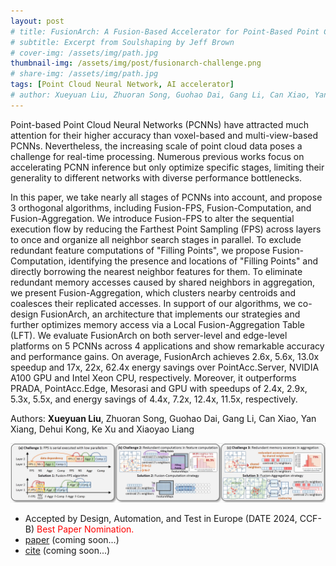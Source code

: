```yaml
---
layout: post
# title: FusionArch: A Fusion-Based Accelerator for Point-Based Point Cloud Neural Networks
# subtitle: Excerpt from Soulshaping by Jeff Brown
# cover-img: /assets/img/path.jpg
thumbnail-img: /assets/img/post/fusionarch-challenge.png
# share-img: /assets/img/path.jpg
tags: [Point Cloud Neural Network, AI accelerator]
# author: Xueyuan Liu, Zhuoran Song, Guohao Dai, Gang Li, Can Xiao, Yan Xiang, Dehui Kong, Ke Xu and Xiaoyao Liang
---
```


Point-based Point Cloud Neural Networks (PCNNs) have attracted much attention for their higher accuracy than voxel-based and multi-view-based PCNNs. Nevertheless, the increasing scale of point cloud data poses a challenge for real-time processing. Numerous previous works focus on accelerating PCNN inference but only optimize specific stages, limiting their generality to different networks with diverse performance bottlenecks. 

In this paper, we take nearly all stages of PCNNs into account, and propose 3 orthogonal algorithms, including Fusion-FPS, Fusion-Computation, and Fusion-Aggregation. We introduce Fusion-FPS to alter the sequential execution flow by reducing the Farthest Point Sampling (FPS) across layers to once and organize all neighbor search stages in parallel. To exclude redundant feature computations of "Filling Points", we propose Fusion-Computation, identifying the presence and locations of "Filling Points" and directly borrowing the nearest neighbor features for them. To eliminate redundant memory accesses caused by shared neighbors in aggregation, we present Fusion-Aggregation, which clusters nearby centroids and coalesces their replicated accesses. In support of our algorithms, we co-design FusionArch, an architecture that implements our strategies and further optimizes memory access via a Local Fusion-Aggregation Table (LFT). We evaluate FusionArch on both server-level and edge-level platforms on 5 PCNNs across 4 applications and show remarkable accuracy and performance gains. On average, FusionArch achieves 2.6x, 5.6x, 13.0x speedup and 17x, 22x, 62.4x energy savings over PointAcc.Server, NVIDIA A100 GPU and Intel Xeon CPU, respectively. Moreover, it outperforms PRADA, PointAcc.Edge, Mesorasi and GPU with speedups of 2.4x, 2.9x, 5.3x, 5.5x, and energy savings of 4.4x, 7.2x, 12.4x, 11.5x, respectively.

Authors: **Xueyuan Liu**, Zhuoran Song, Guohao Dai, Gang Li, Can Xiao, Yan Xiang, Dehui Kong, Ke Xu and Xiaoyao Liang


![fusionarch](/assets/img/post/fusionarch-challenge.png)

* Accepted by Design, Automation, and Test in Europe (DATE 2024, CCF-B) <font color=red>Best Paper Nomination.</font>
* [paper]() (coming soon...)
* [cite]() (coming soon...)